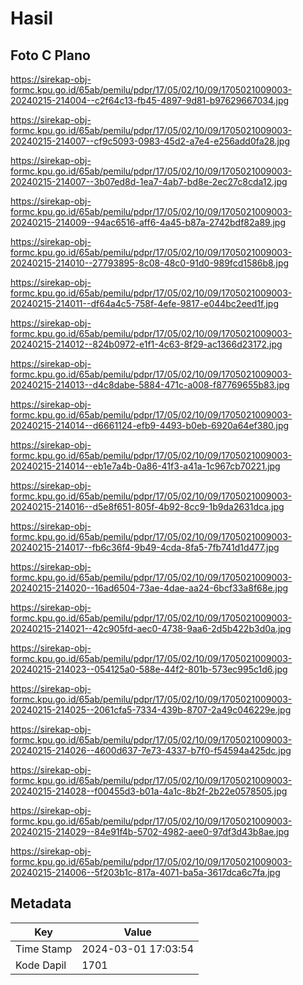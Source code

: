 # Hasil

## Foto C Plano

https://sirekap-obj-formc.kpu.go.id/65ab/pemilu/pdpr/17/05/02/10/09/1705021009003-20240215-214004--c2f64c13-fb45-4897-9d81-b97629667034.jpg

https://sirekap-obj-formc.kpu.go.id/65ab/pemilu/pdpr/17/05/02/10/09/1705021009003-20240215-214007--cf9c5093-0983-45d2-a7e4-e256add0fa28.jpg

https://sirekap-obj-formc.kpu.go.id/65ab/pemilu/pdpr/17/05/02/10/09/1705021009003-20240215-214007--3b07ed8d-1ea7-4ab7-bd8e-2ec27c8cda12.jpg

https://sirekap-obj-formc.kpu.go.id/65ab/pemilu/pdpr/17/05/02/10/09/1705021009003-20240215-214009--94ac6516-aff6-4a45-b87a-2742bdf82a89.jpg

https://sirekap-obj-formc.kpu.go.id/65ab/pemilu/pdpr/17/05/02/10/09/1705021009003-20240215-214010--27793895-8c08-48c0-91d0-989fcd1586b8.jpg

https://sirekap-obj-formc.kpu.go.id/65ab/pemilu/pdpr/17/05/02/10/09/1705021009003-20240215-214011--df64a4c5-758f-4efe-9817-e044bc2eed1f.jpg

https://sirekap-obj-formc.kpu.go.id/65ab/pemilu/pdpr/17/05/02/10/09/1705021009003-20240215-214012--824b0972-e1f1-4c63-8f29-ac1366d23172.jpg

https://sirekap-obj-formc.kpu.go.id/65ab/pemilu/pdpr/17/05/02/10/09/1705021009003-20240215-214013--d4c8dabe-5884-471c-a008-f87769655b83.jpg

https://sirekap-obj-formc.kpu.go.id/65ab/pemilu/pdpr/17/05/02/10/09/1705021009003-20240215-214014--d6661124-efb9-4493-b0eb-6920a64ef380.jpg

https://sirekap-obj-formc.kpu.go.id/65ab/pemilu/pdpr/17/05/02/10/09/1705021009003-20240215-214014--eb1e7a4b-0a86-41f3-a41a-1c967cb70221.jpg

https://sirekap-obj-formc.kpu.go.id/65ab/pemilu/pdpr/17/05/02/10/09/1705021009003-20240215-214016--d5e8f651-805f-4b92-8cc9-1b9da2631dca.jpg

https://sirekap-obj-formc.kpu.go.id/65ab/pemilu/pdpr/17/05/02/10/09/1705021009003-20240215-214017--fb6c36f4-9b49-4cda-8fa5-7fb741d1d477.jpg

https://sirekap-obj-formc.kpu.go.id/65ab/pemilu/pdpr/17/05/02/10/09/1705021009003-20240215-214020--16ad6504-73ae-4dae-aa24-6bcf33a8f68e.jpg

https://sirekap-obj-formc.kpu.go.id/65ab/pemilu/pdpr/17/05/02/10/09/1705021009003-20240215-214021--42c905fd-aec0-4738-9aa6-2d5b422b3d0a.jpg

https://sirekap-obj-formc.kpu.go.id/65ab/pemilu/pdpr/17/05/02/10/09/1705021009003-20240215-214023--054125a0-588e-44f2-801b-573ec995c1d6.jpg

https://sirekap-obj-formc.kpu.go.id/65ab/pemilu/pdpr/17/05/02/10/09/1705021009003-20240215-214025--2061cfa5-7334-439b-8707-2a49c046229e.jpg

https://sirekap-obj-formc.kpu.go.id/65ab/pemilu/pdpr/17/05/02/10/09/1705021009003-20240215-214026--4600d637-7e73-4337-b7f0-f54594a425dc.jpg

https://sirekap-obj-formc.kpu.go.id/65ab/pemilu/pdpr/17/05/02/10/09/1705021009003-20240215-214028--f00455d3-b01a-4a1c-8b2f-2b22e0578505.jpg

https://sirekap-obj-formc.kpu.go.id/65ab/pemilu/pdpr/17/05/02/10/09/1705021009003-20240215-214029--84e91f4b-5702-4982-aee0-97df3d43b8ae.jpg

https://sirekap-obj-formc.kpu.go.id/65ab/pemilu/pdpr/17/05/02/10/09/1705021009003-20240215-214006--5f203b1c-817a-4071-ba5a-3617dca6c7fa.jpg


## Metadata

| Key        | Value               |
| ---------- | ------------------- |
| Time Stamp | 2024-03-01 17:03:54 |
| Kode Dapil | 1701                |



